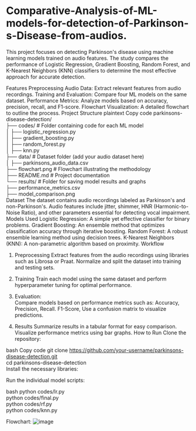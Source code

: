 # Comparative-Analysis-of-ML-models-for-detection-of-Parkinson-s-Disease-from-audios.
This project focuses on detecting Parkinson's disease using machine learning models trained on audio features. The study compares the performance of Logistic Regression, Gradient Boosting, Random Forest, and K-Nearest Neighbors (KNN) classifiers to determine the most effective approach for accurate detection.

Features
Preprocessing Audio Data: Extract relevant features from audio recordings.
Training and Evaluation: Compare four ML models on the same dataset.
Performance Metrics: Analyze models based on accuracy, precision, recall, and F1-score.
Flowchart Visualization: A detailed flowchart to outline the process.
Project Structure
plaintext
Copy code
parkinsons-disease-detection/  
├── codes/                            # Folder containing code for each ML model  
│   ├── logistic_regression.py  
│   ├── gradient_boosting.py  
│   ├── random_forest.py  
│   ├── knn.py  
├── data/                             # Dataset folder (add your audio dataset here)  
│   ├── parkinsons_audio_data.csv  
├── flowchart.png                     # Flowchart illustrating the methodology  
├── README.md                         # Project documentation  
└── results/                          # Folder for saving model results and graphs  
    ├── performance_metrics.csv  
    ├── model_comparison.png  
Dataset
The dataset contains audio recordings labeled as Parkinson's and non-Parkinson's.
Audio features include jitter, shimmer, HNR (Harmonic-to-Noise Ratio), and other parameters essential for detecting vocal impairment.
Models Used
Logistic Regression: A simple yet effective classifier for binary problems.
Gradient Boosting: An ensemble method that optimizes classification accuracy through iterative boosting.
Random Forest: A robust ensemble learning method using decision trees.
K-Nearest Neighbors (KNN): A non-parametric algorithm based on proximity.
Workflow
1. Preprocessing
Extract features from the audio recordings using libraries such as Librosa or Praat.
Normalize and split the dataset into training and testing sets.

3. Training
Train each model using the same dataset and perform hyperparameter tuning for optimal performance.

4. Evaluation:   
Compare models based on performance metrics such as:
Accuracy,
Precision,
Recall.
F1-Score,
Use a confusion matrix to visualize predictions.

5. Results
Summarize results in a tabular format for easy comparison.
Visualize performance metrics using bar graphs.
How to Run
Clone the repository:

bash
Copy code
git clone https://github.com/your-username/parkinsons-disease-detection.git  
cd parkinsons-disease-detection  
Install the necessary libraries:

Run the individual model scripts:

bash
python codes/lr.py  
python codes/final.py  
python codes/rf.py  
python codes/knn.py  

Flowchart:
![image](https://github.com/user-attachments/assets/095349c1-f6fd-44aa-acba-d920d07428cc)
